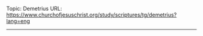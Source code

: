 Topic: Demetrius
URL: https://www.churchofjesuschrist.org/study/scriptures/tg/demetrius?lang=eng

---

